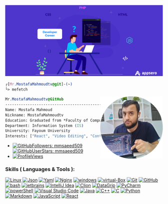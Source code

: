 <img src="IMGs/software-developer-setup.png" alt="MostafaMahmoudtv">

```css
┌[Mr.MostafaMahmoudtv@git]-(~)
└> mefetch
```
<div style="display:block;text-align:left"><img align="right" src="IMGs/MostafaMahmoudtv.png" border="0" style="width:200px;">

 ```css
 Mr.MostafaMahmoudtv@GitHub
 ------------------------------------------------------------------------------
 Name: Mostafa Mahmoud
 Nickname: MostafaMahmoudtv
 Education: Graduated from *Faculty of Computers and Artificial Intelligence*
 Department: Information System (IS)
 University: Fayoum University
 Interests: ["React", "Video Editing", "Content Creation", "Linux", "FOSS"]
  ```

 - [![GitHubFollowers: mmsaeed509](https://img.shields.io/github/followers/MostafaMahmoudtv?style=social)](https://github.com/MostafaMahmoudtv)
[![GitHubUserStars: mmsaeed509](https://img.shields.io/github/stars/MostafaMahmoudtv?style=social)](https://github.com/MostafaMahmoudtv)
  - [![ProfileViews](https://komarev.com/ghpvc/?username=MostafaMahmoudtv&style=flat&color=blueviolet)](https://komarev.com/ghpvc/?username=MostafaMahmoudtv&style=flat&color=blueviolet)
 
</div>

<!-- Skills ( Languages & Tools ) -->

### Skills ( Languages & Tools ):

[![Linux](https://img.shields.io/badge/OS-Linux-05122A?style=plastic&logo=Linux&color=informational)](https://www.linux.org/)
[![Json](https://img.shields.io/badge/DSL-Json-05122A?style=plastic&logo=json&color=informational)](https://www.json.org/)
[![Yaml](https://img.shields.io/badge/DSL-Yaml-05122A?style=plastic&logo=yaml&color=informational)](https://yaml.org/)
[![Nginx](https://img.shields.io/badge/Server-Nginx-05122A?style=plastic&logo=nginx&color=informational)](https://www.nginx.com/)
[![windows](https://img.shields.io/badge/OS-windows-05122A?style=plastic&logo=windows&logoColor=informational&color=informational)](https://www.microsoft.com/en-us/windows)
[![virtual-Box](https://img.shields.io/badge/VM-virtual%20Box-05122A?style=plastic&logo=virtualBox&color=informational)](https://www.virtualbox.org/)
[![Git](https://img.shields.io/badge/git-Git-05122A?style=plastic&logo=git&color=informational)](https://git-scm.com/)
[![GitHub](https://img.shields.io/badge/Tools-GitHub-05122A?style=plastic&logo=github&&color=informational)](https://github.com/)
[![bash](https://img.shields.io/badge/Shell-Bash-informational?style=flat&logo=gnu-bash&color=informational)](https://www.gnu.org/software/bash/)
[![jetbrains](https://img.shields.io/badge/jetbrains-jetbrains-05122A?style=plastic&logo=jetbrains&color=informational)](https://www.jetbrains.com/)
[![IntelliJ Idea](https://img.shields.io/badge/jetbrains-IntelliJ%20Idea-05122A?style=plastic&logo=intellij-idea&color=informational)](https://www.jetbrains.com/idea/)
[![Clion](https://img.shields.io/badge/jetbrains-CLion-05122A?style=plastic&logo=clion&color=informational)](https://www.jetbrains.com/clion/)
[![DataGrip](https://img.shields.io/badge/jetbrains-DataGrip-05122A?style=plastic&logo=datagrip&color=informational)](https://www.jetbrains.com/datagrip/)
[![PyCharm](https://img.shields.io/badge/jetbrains-pycharm-05122A?style=plastic&logo=pycharm&color=informational)](https://www.jetbrains.com/pycharm/)
[![powerShell](https://img.shields.io/badge/Shell-powerShell-05122A?style=plastic&logo=powerShell&color=informational)](https://docs.microsoft.com/en-us/powershell/)
[![Visual Studio Code](https://img.shields.io/badge/Tools-Visual%20Studio%20Code-05122A?style=plastic&logo=visual-studio-code&color=informational)](https://code.visualstudio.com/)
[![Java](https://img.shields.io/badge/language-Java-05122A?style=plastic&logo=java&color=informational)](https://www.java.com/en/)
[![C++](https://img.shields.io/badge/language-C++-05122A?style=plastic&logo=c%2B%2B&color=informational)](https://www.cprogramming.com/)
[![C](https://img.shields.io/badge/language-C-05122A?style=plastic&logo=c&color=informational)](https://www.cprogramming.com/)
[![Python](https://img.shields.io/badge/language-Python-05122A?style=plastic&logo=python&color=informational)](https://www.python.org/)
[![Markdown](https://img.shields.io/badge/Markup%20Language-Markdown-05122A?style=plastic&logo=markdown&color=informational)](https://www.markdownguide.org/)
[![JavaScript](https://img.shields.io/badge/language-JavaScript-05122A?style=plastic&logo=javascript&color=informational)](https://www.python.org/)
[![React](https://img.shields.io/badge/language-React-05122A?style=plastic&logo=react&color=informational)](https://www.python.org/)
<!-- Skills ( Languages & Tools ) -->

<!--  My LinuxDesktopSetup  -->

<h3 align="center">  </h3>

<p align="center">
<a href="https://www.youtube.com/@MostafaMahmoudTV/videos">
  <img src="" />
</a>
<p/>


